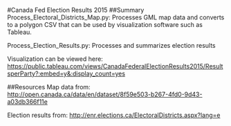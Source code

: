 #Canada Fed Election Results 2015
##Summary
Process_Electoral_Districts_Map.py:
Processes GML map data and converts to a polygon CSV that can be used by visualization software such as Tableau.

Process_Election_Results.py:
Processes and summarizes election results

Visualization can be viewed here:
https://public.tableau.com/views/CanadaFederalElectionResults2015/ResultsperParty?:embed=y&:display_count=yes

##Resources
Map data from:
http://open.canada.ca/data/en/dataset/8f59e503-b267-4fd0-9d43-a03db366f11e

Election results from:
http://enr.elections.ca/ElectoralDistricts.aspx?lang=e